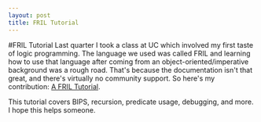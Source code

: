 ```yaml
---
layout: post
title: FRIL Tutorial
---
```

#FRIL Tutorial
Last quarter I took a class at UC which involved my first taste of logic programming.  The language we used was called FRIL and learning how to use that language after coming from an object-oriented/imperative background was a rough road.  That's because the documentation isn't that great, and there's virtually no community support.  So here's my contribution:  [A FRIL Tutorial](/files/Fril.pdf).

This tutorial covers BIPS, recursion, predicate usage, debugging, and more.  I hope this helps someone.